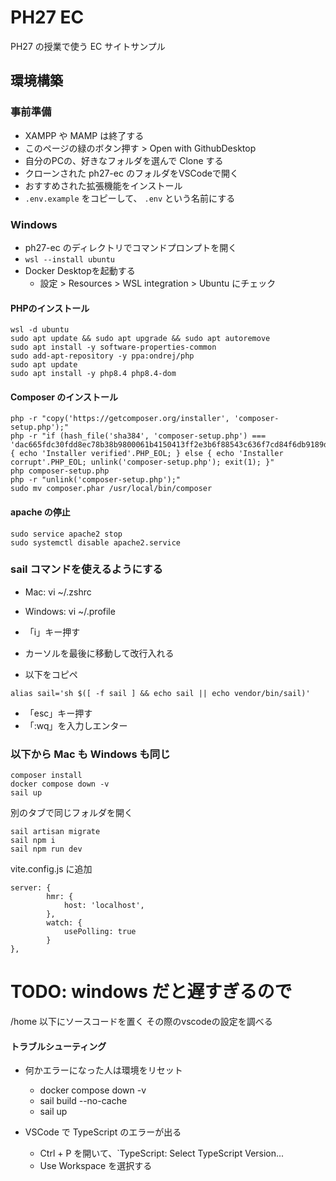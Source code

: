 # PH27 EC

PH27 の授業で使う EC サイトサンプル

## 環境構築

### 事前準備

- XAMPP や MAMP は終了する
- このページの緑のボタン押す > Open with GithubDesktop
- 自分のPCの、好きなフォルダを選んで Clone する
- クローンされた ph27-ec のフォルダをVSCodeで開く
- おすすめされた拡張機能をインストール
- `.env.example` をコピーして、 `.env` という名前にする

### Windows

- ph27-ec のディレクトリでコマンドプロンプトを開く
- `wsl --install ubuntu`
- Docker Desktopを起動する
    - 設定 > Resources > WSL integration > Ubuntu にチェック

#### PHPのインストール

```
wsl -d ubuntu
sudo apt update && sudo apt upgrade && sudo apt autoremove
sudo apt install -y software-properties-common
sudo add-apt-repository -y ppa:ondrej/php
sudo apt update
sudo apt install -y php8.4 php8.4-dom
```

#### Composer のインストール

```
php -r "copy('https://getcomposer.org/installer', 'composer-setup.php');"
php -r "if (hash_file('sha384', 'composer-setup.php') === 'dac665fdc30fdd8ec78b38b9800061b4150413ff2e3b6f88543c636f7cd84f6db9189d43a81e5503cda447da73c7e5b6') { echo 'Installer verified'.PHP_EOL; } else { echo 'Installer corrupt'.PHP_EOL; unlink('composer-setup.php'); exit(1); }"
php composer-setup.php
php -r "unlink('composer-setup.php');"
sudo mv composer.phar /usr/local/bin/composer
```

#### apache の停止

```
sudo service apache2 stop
sudo systemctl disable apache2.service
```

### sail コマンドを使えるようにする

- Mac: vi ~/.zshrc
- Windows: vi ~/.profile

- 「i」キー押す
- カーソルを最後に移動して改行入れる
- 以下をコピペ

```
alias sail='sh $([ -f sail ] && echo sail || echo vendor/bin/sail)'
```

- 「esc」キー押す
- 「:wq」を入力しエンター

### 以下から Mac も Windows も同じ

```
composer install
docker compose down -v
sail up
```

別のタブで同じフォルダを開く

```
sail artisan migrate
sail npm i
sail npm run dev
```

vite.config.js に追加

```
server: {
        hmr: {
            host: 'localhost',
        },
        watch: {
            usePolling: true
        }
},
```

# TODO: windows だと遅すぎるので

/home 以下にソースコードを置く
その際のvscodeの設定を調べる

#### トラブルシューティング

- 何かエラーになった人は環境をリセット

    - docker compose down -v
    - sail build --no-cache
    - sail up

- VSCode で TypeScript のエラーが出る
    - Ctrl + P を開いて、`TypeScript: Select TypeScript Version...
    - Use Workspace を選択する
